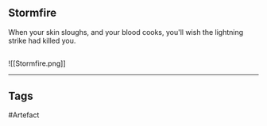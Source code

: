 ## Stormfire
When your skin sloughs, and your blood cooks,
you'll wish the lightning strike had killed you.
## 
![[Stormfire.png]]

---
## Tags
#Artefact
